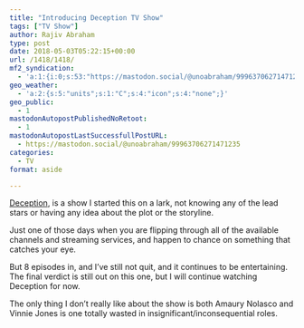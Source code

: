 ```yaml
---
title: "Introducing Deception TV Show"
tags: ["TV Show"]
author: Rajiv Abraham
type: post
date: 2018-05-03T05:22:15+00:00
url: /1418/1418/
mf2_syndication:
  - 'a:1:{i:0;s:53:"https://mastodon.social/@unoabraham/99963706271471235";}'
geo_weather:
  - 'a:2:{s:5:"units";s:1:"C";s:4:"icon";s:4:"none";}'
geo_public:
  - 1
mastodonAutopostPublishedNoRetoot:
  - 1
mastodonAutopostLastSuccessfullPostURL:
  - https://mastodon.social/@unoabraham/99963706271471235
categories:
  - TV
format: aside

---
```

<a href="https://www.imdb.com/title/tt6461812/" target="_blank" rel="noopener">Deception</a>, is a show I started this on a lark, not knowing any of the lead stars or having any idea about the plot or the storyline.

Just one of those days when you are flipping through all of the available channels and streaming services, and happen to chance on something that catches your eye.

But 8 episodes in, and I&#8217;ve still not quit, and it continues to be entertaining. The final verdict is still out on this one, but I will continue watching Deception for now.

The only thing I don&#8217;t really like about the show is both Amaury Nolasco and Vinnie Jones is one totally wasted in insignificant/inconsequential roles.